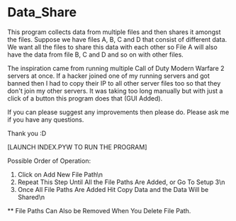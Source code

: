 Data_Share
==========

This program collects data from multiple files and then shares it amongst the files. Suppose we have files A, B, C and D that consist of different data. We want all the files to share this data with each other so File A will also have the data from file B, C and D and so on with other files. 

The inspiration came from running multiple Call of Duty Modern Warfare 2 servers at once. If a hacker joined one of my running servers and got banned then I had to copy their IP to all other server files too so that they don't join my other servers. It was taking too long manually but with just a click of a button this program does that (GUI Added).

If you can please suggest any improvements then please do. Please ask me if you have any questions.

Thank you :D

[LAUNCH INDEX.PYW TO RUN THE PROGRAM]

Possible Order of Operation:

1) Click on Add New File Path\n
2) Repeat This Step Until All the File Paths Are Added, or Go To Setup 3\n
3) Once All File Paths Are Added Hit Copy Data and the Data Will be Shared\n

** File Paths Can Also be Removed When You Delete File Path. 
